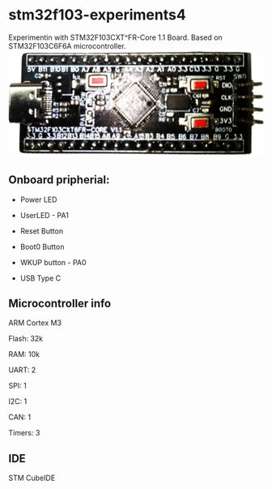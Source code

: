 # stm32f103-experiments4

Experimentin with STM32F103CXT^FR-Core 1.1 Board.
Based on STM32F103C6F6A microcontroller.
![Alt text](STM32F103CXT6FR_small.png)

## Onboard pripherial:
 - Power LED
- UserLED - PA1

- Reset Button
- Boot0 Button
- WKUP button - PA0

 - USB Type C

## Microcontroller info
ARM Cortex M3

Flash: 32k

RAM: 10k

UART: 2

SPI: 1

I2C: 1

CAN: 1

Timers: 3

## IDE
STM CubeIDE




